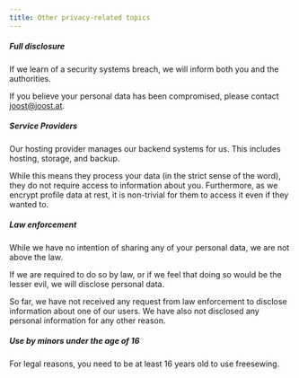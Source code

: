 ```yaml
---
title: Other privacy-related topics
---
```


##### Full disclosure

If we learn of a security systems breach, we will inform both you and the authorities.

If you believe your personal data has been compromised, please contact joost@joost.at.

##### Service Providers

Our hosting provider manages our backend systems for us. This includes hosting, storage, and backup.

While this means they process your data (in the strict sense of the word), they do not require access to information about you. Furthermore, as we encrypt profile data at rest, it is non-trivial for them to access it even if they wanted to.

##### Law enforcement

While we have no intention of sharing any of your personal data, we are not above the law.

If we are required to do so by law, or if we feel that doing so would be the lesser evil, we will disclose personal data.

So far, we have not received any request from law enforcement to disclose information about one of our users. We have also not disclosed any personal information for any other reason.

##### Use by minors under the age of 16

For legal reasons, you need to be at least 16 years old to use freesewing.
